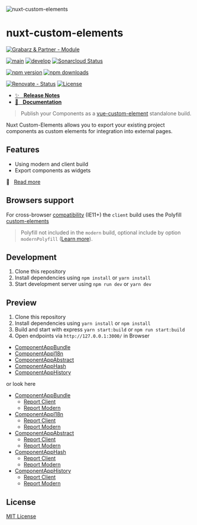 ![nuxt-custom-elements][logo]

# nuxt-custom-elements

[![Grabarz & Partner - Module][grabarz-partner-module-src]][grabarz-partner-href] 

[![main][github-workflow-main-src]][github-workflow-main-href]
[![develop][github-workflow-develop-src]][github-workflow-develop-href]
[![Sonarcloud Status][sonarcloud-src]][sonarcloud-href]

[![npm version][npm-version-latest-src]][npm-version-latest-href]
[![npm downloads][npm-downloads-src]][npm-downloads-href]

[![Renovate - Status][renovate-status-src]][renovate-status-href]
[![License][license-src]][license-href]

- [✨ &nbsp;&nbsp;**Release Notes**](./CHANGELOG.md)
- [📖 &nbsp;&nbsp;**Documentation**](https://nuxt-custom-elements.grabarzundpartner.dev/)

> Publish your Components as a [vue-custom-element](https://github.com/karol-f/vue-custom-element) standalone build.

Nuxt Custom-Elements allows you to export your existing project components as custom elements for integration into external pages.

## Features

- Using modern and client build
- Export components as widgets

📖 &nbsp;&nbsp;[Read more](https://nuxt-custom-elements.grabarzundpartner.dev/)

## Browsers support

For cross-browser [compatibility](https://github.com/ungap/custom-elements#compatibility) (IE11+) the `client` build uses the Polyfill [custom-elements](https://github.com/ungap/custom-elements)

> Polyfill not included in the `modern` build, optional include by option `modernPolyfill` ([Learn more](https://nuxt-custom-elements.grabarzundpartner.dev/options/#modernpolyfill)).

## Development

1. Clone this repository
2. Install dependencies using `npm install` or `yarn install`
3. Start development server using `npm run dev` or `yarn dev`

## Preview

1. Clone this repository
2. Install dependencies using `yarn install` or `npm install`
3. Build and start with express `yarn start:build` or `npm run start:build`
4. Open endpoints via `http://127.0.0.1:3000/` in Browser

- [ComponentAppBundle](http://127.0.0.1:3000/nuxt-custom-elements/component-app-bundle)  
- [ComponentAppI18n](http://127.0.0.1:3000/nuxt-custom-elements/component-app-i18n)  
- [ComponentAppAbstract](http://127.0.0.1:3000/nuxt-custom-elements/component-app-abstract)  
- [ComponentAppHash](http://127.0.0.1:3000/nuxt-custom-elements/component-app-hash)  
- [ComponentAppHistory](http://127.0.0.1:3000/nuxt-custom-elements/component-app-history)

or look here

- [ComponentAppBundle](https://nuxt-custom-elements.grabarzundpartner.dev/example/component-app-bundle/)
  - [Report Client](https://nuxt-custom-elements.grabarzundpartner.dev/example/reports/webpack/nuxt-custom-elements/component-app-bundle/client.html)
  - [Report Modern](https://nuxt-custom-elements.grabarzundpartner.dev/example/reports/webpack/nuxt-custom-elements/component-app-bundle/modern.html)
- [ComponentAppI18n](https://nuxt-custom-elements.grabarzundpartner.dev/example/component-app-i18n/)
  - [Report Client](https://nuxt-custom-elements.grabarzundpartner.dev/example/reports/webpack/nuxt-custom-elements/component-app-i18n/client.html)
  - [Report Modern](https://nuxt-custom-elements.grabarzundpartner.dev/example/reports/webpack/nuxt-custom-elements/component-app-i18n/modern.html)
- [ComponentAppAbstract](https://nuxt-custom-elements.grabarzundpartner.dev/example/component-app-abstract/)
  - [Report Client](https://nuxt-custom-elements.grabarzundpartner.dev/example/reports/webpack/nuxt-custom-elements/component-app-abstract/client.html)
  - [Report Modern](https://nuxt-custom-elements.grabarzundpartner.dev/example/reports/webpack/nuxt-custom-elements/component-app-abstract/modern.html)
- [ComponentAppHash](https://nuxt-custom-elements.grabarzundpartner.dev/example/component-app-hash/)
  - [Report Client](https://nuxt-custom-elements.grabarzundpartner.dev/example/reports/webpack/nuxt-custom-elements/component-app-hash/client.html)
  - [Report Modern](https://nuxt-custom-elements.grabarzundpartner.dev/example/reports/webpack/nuxt-custom-elements/component-app-hash/modern.html) 
- [ComponentAppHistory](https://nuxt-custom-elements.grabarzundpartner.dev/example/component-app-history/)
  - [Report Client](https://nuxt-custom-elements.grabarzundpartner.dev/example/reports/webpack/nuxt-custom-elements/component-app-history/client.html)
  - [Report Modern](https://nuxt-custom-elements.grabarzundpartner.dev/example/reports/webpack/nuxt-custom-elements/component-app-history/modern.html)

## License

[MIT License](./LICENSE)

<!-- Badges -->
[logo]: https://user-images.githubusercontent.com/8287751/108605028-b8193f00-73b1-11eb-9a80-872ab36e3a69.png "nuxt-custom-elements"
[grabarz-partner-module-src]: <https://img.shields.io/badge/Grabarz%20&%20Partner-Module-d19700>
[grabarz-partner-href]: <https://grabarzundpartner.de>

[renovate-status-src]: <https://img.shields.io/badge/renovate-enabled-brightgreen>
[renovate-status-href]: <https://renovate.whitesourcesoftware.com/>

[github-workflow-main-src]: <https://github.com/GrabarzUndPartner/nuxt-custom-elements/workflows/Main/badge.svg?branch=main>
[github-workflow-main-href]: <https://github.com/GrabarzUndPartner/nuxt-custom-elements/actions?query=workflow%3AMain>
[github-workflow-develop-src]: <https://github.com/GrabarzUndPartner/nuxt-custom-elements/workflows/Test/badge.svg?branch=develop>
[github-workflow-develop-href]: <https://github.com/GrabarzUndPartner/nuxt-custom-elements/actions?query=workflow%3ATest>
[dependencies-status-src]: <https://david-dm.org/GrabarzUndPartner/nuxt-custom-elements/status.svg>
[dependencies-status-href]: <https://david-dm.org/GrabarzUndPartner/nuxt-custom-elements>
[dependencies-dev-status-src]: <https://david-dm.org/GrabarzUndPartner/nuxt-custom-elements/dev-status.svg>
[dependencies-dev-status-href]: <https://david-dm.org/GrabarzUndPartner/nuxt-custom-elements?type=dev>

[sonarcloud-src]: <https://sonarcloud.io/api/project_badges/measure?project=GrabarzUndPartner_nuxt-custom-elements&metric=alert_status>
[sonarcloud-href]: <https://sonarcloud.io/dashboard?id=GrabarzUndPartner_nuxt-custom-elements>

[license-src]: https://img.shields.io/npm/l/nuxt-custom-elements.svg?style=flat-square
[license-href]: https://npmjs.com/package/nuxt-custom-elements

[npm-version-latest-src]: https://img.shields.io/npm/v/nuxt-custom-elements/latest.svg?
[npm-version-latest-href]: https://npmjs.com/package/nuxt-custom-elements/v/latest

[npm-downloads-src]: https://img.shields.io/npm/dt/nuxt-custom-elements.svg?style=flat-square
[npm-downloads-href]: https://npmjs.com/package/nuxt-custom-elements
